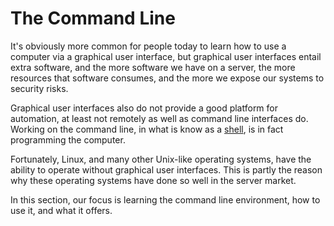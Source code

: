 # The Command Line

It's obviously more common for people today
to learn how to use a computer via a 
graphical user interface, but
graphical user interfaces entail extra software, and
the more software we have on a server,
the more resources that software consumes, and
the more we expose our systems to security risks.

Graphical user interfaces also do not provide
a good platform for automation,
at least not remotely as well 
as command line interfaces do.
Working on the command line,
in what is know as a [shell][shell],
is in fact programming the computer.

Fortunately, Linux, and
many other Unix-like operating systems,
have the ability to operate without graphical user interfaces.
This is partly the reason why these operating systems
have done so well in the server market.

In this section,
our focus is learning the command line environment,
how to use it, and
what it offers.

[shell]:https://en.wikipedia.org/wiki/Unix_shell

